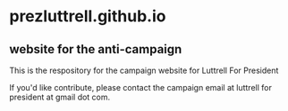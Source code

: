 # prezluttrell.github.io
## website for the anti-campaign
This is the respository for the campaign website for Luttrell For President

If you'd like contribute, please contact the campaign email at luttrell for president at gmail dot com.

